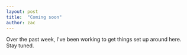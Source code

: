 ```yaml
---
layout: post
title:  "Coming soon"
author: zac
---
```


Over the past week, I've been working to get things set up around here. Stay tuned.